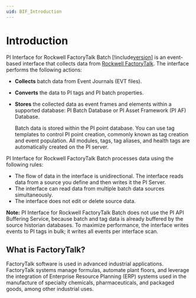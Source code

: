 ```yaml
---
uid: BIF_Introduction
---
```


# Introduction 

PI Interface for Rockwell FactoryTalk Batch [!include[version](../includes/product-version.md)] is an event-based interface that collects data from [Rockwell FactoryTalk](#what-is-factorytalk). The interface performs the following actions:

* **Collects** batch data from Event Journals (EVT files).
* **Converts** the data to PI tags and PI batch properties.
* **Stores** the collected data as event frames and elements within a supported database: PI Batch Database or PI Asset Framework (PI AF) Database.

    Batch data is stored within the PI point database. You can use tag templates to control PI point creation, commonly known as tag creation and event population. All modules, tags, tag aliases, and health tags are automatically created on the PI server. 

PI Interface for Rockwell FactoryTalk Batch processes data using the following rules:

* The flow of data in the interface is unidirectional. The interface reads data from a source you define and then writes it the PI Server. 
* The interface can read data from multiple batch data sources simultaneously. 
* The interface does not edit or delete source data.

**Note:** PI Interface for Rockwell FactoryTalk Batch does not use the PI API Buffering Service, because batch and tag data is already buffered by the source historian databases. To maximize performance, the interface writes events to PI tags in bulk; it writes all events per interface scan.

## What is FactoryTalk?

FactoryTalk software is used in advanced industrial applications. FactoryTalk systems manage formulas, automate plant floors, and leverage the integration of Enterprise Resource Planning (ERP) systems used in the manufacture of specialty chemicals, pharmaceuticals, and packaged goods, among other industrial uses.